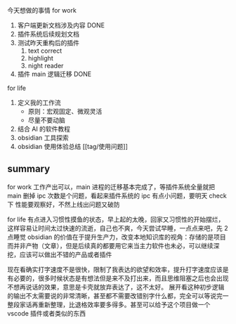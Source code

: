 今天想做的事情
for work
1. 客户端更新文档涉及内容 DONE
3. 插件系统后续规划文档
4. 测试昨天重构后的插件
	1. text correct
	2. highlight
	3. night reader
5. 插件 main 逻辑迁移 DONE

for life
1. 定义我的工作流
	- 原则：宏观固定、微观灵活
	- 尽量不要动脑
2. 结合 AI 的软件教程
3. obsidian 工具探索
4. obsidian 使用体验总结
	[[tag/使用问题]]

## summary
for work
工作产出可以，main 进程的迁移基本完成了，等插件系统全量就把 main 删掉
ipc 次数是个问题，看起来插件系统的 ipc 有点小问题，要明天 check 下
性能要观察好，不然上线出问题又破防

for life
有点进入习惯性摸鱼的状态，早上起的太晚，回家又习惯性的开始摆烂，这样容易让时间太过快速的流逝，自己也不爽，今天尝试早睡，一点点来吧，先 2 点睡觉
obsidian 的价值在于提升生产力，改变本地知识库的视角：存储的是项目而并非产物（文章），但是后续真的都要用它来当主力软件也未必，可以继续深挖，应该可以做出不错的产品或者插件

现在看确实打字速度不是很快，限制了我表达的欲望和效率，提升打字速度应该是有必要的，很多时候状态是有想法但是来不及打出来，而且思维阻塞之后也会出现不想再说话的效果，意思是卡壳就放弃表达了，这不太好。
展开看这种初步逻辑的输出不太需要说的非常清晰，甚至都不需要改错别字什么都，完全可以等说完一整段家话再重新整理，比退格效率要多得多。甚至可以给予这个项目做一个 vscode 插件或者类似的东西